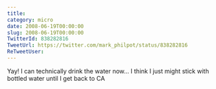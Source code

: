 ```yaml
---
title: 
category: micro
date: 2008-06-19T00:00:00
slug: 2008-06-19T00:00:00
TwitterId: 838282816
TweetUrl: https://twitter.com/mark_philpot/status/838282816
ReTweetUser: 
---
```


Yay!  I can technically drink the water now... I think I just might stick with bottled water until I get back to CA